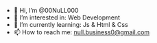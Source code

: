 - 👋 Hi, I’m @00NuLL000
- 👀 I’m interested in: Web Development
- 🌱 I’m currently learning: Js & Html & Css
- 📫 How to reach me: null.business0@gmail.com

<!---
00NuLL000/00NuLL000 is a ✨ special ✨ repository because its `README.md` (this file) appears on your GitHub profile.
You can click the Preview link to take a look at your changes.
--->
